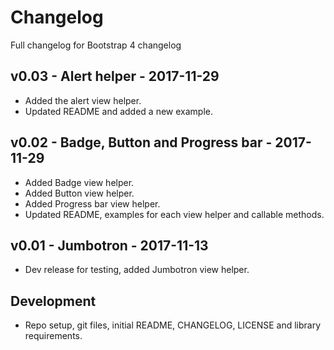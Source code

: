 # Changelog

Full changelog for Bootstrap 4 changelog

## v0.03 - Alert helper - 2017-11-29

* Added the alert view helper.
* Updated README and added a new example.

## v0.02 - Badge, Button and Progress bar - 2017-11-29

* Added Badge view helper.
* Added Button view helper.
* Added Progress bar view helper.
* Updated README, examples for each view helper and callable methods. 

## v0.01 - Jumbotron - 2017-11-13

* Dev release for testing, added Jumbotron view helper.

## Development

* Repo setup, git  files, initial README, CHANGELOG, LICENSE and library requirements.
